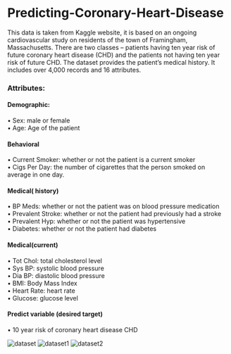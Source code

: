 # **Predicting-Coronary-Heart-Disease**  
This data is taken from Kaggle website, it is based on an ongoing cardiovascular study on residents of the town of Framingham, Massachusetts. There are two classes – patients having ten year risk of future coronary heart disease (CHD) and the patients not having ten year risk of future CHD. The dataset provides the patient’s medical history. It includes over 4,000 records and 16 attributes.
### Attributes:
#### Demographic:
• Sex: male or female  
• Age: Age of the patient
#### Behavioral
• Current Smoker: whether or not the patient is a current smoker   
• Cigs Per Day: the number of cigarettes that the person smoked on average in one day. 
#### Medical( history)
• BP Meds: whether or not the patient was on blood pressure medication   
• Prevalent Stroke: whether or not the patient had previously had a stroke   
• Prevalent Hyp: whether or not the patient was hypertensive   
• Diabetes: whether or not the patient had diabetes 
#### Medical(current)
• Tot Chol: total cholesterol level   
• Sys BP: systolic blood pressure   
• Dia BP: diastolic blood pressure   
• BMI: Body Mass Index   
• Heart Rate: heart rate   
• Glucose: glucose level 
#### Predict variable (desired target)
• 10 year risk of coronary heart disease CHD 

![dataset](https://user-images.githubusercontent.com/103304121/162565285-c1ed041f-86ca-4adc-8524-fff28881da82.png)
![dataset1](https://user-images.githubusercontent.com/103304121/162565287-73acd23b-87ca-4288-a200-d960f29e7583.png)
![dataset2](https://user-images.githubusercontent.com/103304121/162565407-fcfab497-8db6-4777-92c1-02dd9018b4af.png)


